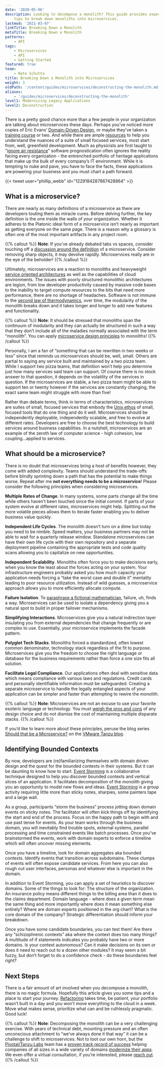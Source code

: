 ```yaml
---
date: '2020-05-06'
description: Looking to decompose a monolith? This guide provides expert tricks and
    tips to break down monoliths into microservices.
lastmod: '2021-03-07'
linkTitle: Breaking Down a Monolith
metaTitle: Breaking Down a Monolith
patterns:
    - API
tags:
    - Microservices
    - API
    - Getting Started
featured: true
team:
    - Nate Schutta
title: Breaking Down a Monolith into Microservices
weight: 3
oldPath: '/content/guides/microservices/deconstructing-the-monolith.md'
aliases:
    - '/guides/microservices/deconstructing-the-monolith'
level1: Modernizing Legacy Applications
level2: Deconstruction
---
```


There is a pretty good chance more than a few people in your organization are talking about microservices these days. Perhaps you’ve noticed more copies of Eric Evans’ [Domain-Driven Design](https://www.amazon.com/Domain-Driven-Design-Tackling-Complexity-Software/dp/0321125215), or maybe they’ve taken a [training course](http://www.wmrichards.com/microservices-architecture.html) or two. And while there are ample [resources](https://martinfowler.com/microservices/) to help you understand the nuances of a suite of small focused services, most start from, well, greenfield development. Much as physicists are first taught to “[ignore air resistance](https://www.forbes.com/sites/chadorzel/2015/09/29/the-annoying-physics-of-air-resistance/#38a1ab0e718a)” software prognostication often ignores the reality facing every organization - the entrenched portfolio of heritage applications that make up the bulk of every company’s IT environment. While it is tempting to nuke and pave, you have to face the facts, these applications are powering your business and you must chart a path forward.

{{< tweet user="phillip_webb" id="1229184287867428864" >}}

## What is a microservice?

There are nearly as many definitions of a microservice as there are developers touting them as miracle cures. Before delving further, the key definition is the one inside the walls of _your_ organization. Whether it adheres to the Platonic ideal form of a microservice isn’t nearly as important as getting everyone on the same page. There is a reason why a glossary is often one of the most important artifacts in any project room.

{{% callout %}}
**Note**: If you’ve already debated tabs vs spaces, consider touching off a [discussion around the definition](https://mobile.twitter.com/littleidea/status/500005289241108480) of a microservice. Consider removing sharp objects, it may devolve rapidly. Microservices really are in the eye of the beholder!
{{% /callout %}}

Ultimately, microservices are a reaction to monoliths and heavyweight [service oriented architectures](https://martinfowler.com/bliki/ServiceOrientedAmbiguity.html) as well as the capabilities of cloud environments. The issues with poorly structured monolithic architectures are legion, from low developer productivity caused by massive code bases to the inability to target compute resources to the bits that need more performance, there are no shortage of headaches. Software is not immune to the [second law of thermodynamics](https://www.grc.nasa.gov/WWW/K-12/airplane/thermo2.html), over time, the modularity of the monolith breaks down and it takes longer and longer to add new features and functionality.

{{% callout %}}
**Note**: It should be stressed that monoliths span the continuum of modularity and they can actually be structured in such a way that they don’t include all of the maladies normally associated with the term “monolith”. You can apply [microservice design principles](https://twitter.com/simonbrown/status/962945350737825793?lang=en) to monoliths!
{{% /callout %}}

Personally, I am a fan of “something that can be rewritten in two weeks or less” since that reminds us microservices should be, well, small. Others are partial to saying any service built and maintained by a two pizza team. While I support two pizza teams, that definition won’t help you determine just how many services said team can support. Of course there is no stock answer to that question, it depends on the volatility of the services in question. If the microservices are stable, a two pizza team might be able to support ten or twenty however if the services are constantly changing, the exact same team might struggle with more than five!

Rather than debate terms, think in terms of characteristics, microservices are suites of small, focused services that embody the [Unix ethos](http://www.catb.org/~esr/writings/taoup/html/ch01s06.html) of small, focused tools that do one thing and do it well. Microservices should be independently deployable, independently scalable, and free to evolve at different rates. Developers are free to choose the best technology to build services around business capabilities. In a nutshell, microservices are an example of the zeroth law of computer science - high cohesion, low coupling...applied to services.

## What should be a microservice?

There is no doubt that microservices bring a host of benefits however, they come with added complexity. Teams should understand the trade-offs before blindly sprinting down a path that has the potential to make things worse. Repeat after me **not everything needs to be a microservice**! Please consider the following principles when considering microservices.

**Multiple Rates of Change**. In many systems, some parts change all the time while others haven’t been touched since the initial commit. If parts of your system evolve at different rates, microservices might help. Splitting out the more volatile pieces allows them to iterate faster enabling you to deliver business value quickly.

**Independent Life Cycles**. The monolith doesn’t turn on a dime but today you need to be nimble. Speed matters, your business partners may not be able to wait for a quarterly release window. Standalone microservices can have their own life cycle with their own repository and a separate deployment pipeline containing the appropriate tests and code quality scans allowing you to capitalize on new opportunities.

**Independent Scalability**. Monoliths often force you to make decisions early, when you know the least about the forces acting on your system. Your infrastructure engineers probably asked you how much capacity your application needs forcing a “take the worst case and double it” mentality leading to poor resource utilization. Instead of wild guesses, a microservice approach allows you to more efficiently allocate compute.

**Failure Isolation**. To [paraphrase a fictional mathematician](https://www.youtube.com/watch?v=dMjQ3hA9mEA), failure, uh, finds a way. Microservices can be used to isolate a dependency giving you a natural spot to build in proper failover mechanisms.

**Simplifying Interactions**. Microservices give you a natural indirection layer insulating you from external dependencies that change frequently or are complex to use. Essentially, your microservice implements the facade pattern.

**Polyglot Tech Stacks**. Monoliths forced a standardized, often lowest common denominator, technology stack regardless of the fit to purpose. Microservices give you the freedom to choose the right language or database for the business requirements rather than force a one size fits all solution.

**Facilitate Legal Compliance**. Our applications often deal with sensitive data which means compliance with various laws and regulations. Credit cards and personally identifiable information must be safeguarded. Creating a separate microservice to handle the legally entangled aspects of your application can be simpler and faster than attempting to rewire the monolith.

{{% callout %}}
**Note**: Microservices are not an excuse to use your favorite esoteric language or technology. You must [weigh the pros and cons](https://www.vmwaretanzu.com/episode/0004/) of any design choice and do not dismiss the cost of maintaining multiple disparate stacks.
{{% /callout %}}

If you’d like to learn more about these principles, peruse the blog series [Should that be a Microservice?](https://tanzu.vmware.com/content/blog/should-that-be-a-microservice-keep-these-six-factors-in-mind) on the [VMware Tanzu blog](https://tanzu.vmware.com/blog).

## Identifying Bounded Contexts

By now, developers are (re)familiarizing themselves with domain driven design and the quest for the bounded contexts in their systems. But it can be daunting to know how to start. [Event Storming](https://tanzu.vmware.com/content/podcasts/domain-driven-design-event-storming-with-jakub-pilimon) is a collaborative technique designed to help you discover bounded contexts and vertical slices of an application. It facilitates decomposition of the monolith giving you an opportunity to model new flows and ideas. [Event Storming](https://www.eventstorming.com/book/) is a group activity requiring little more than sticky notes, sharpies, some painters tape and a large wall.

As a group, participants “storm the business” process jotting down domain events on sticky notes. The facilitator will often kick things off by identifying the start and end of the process. Focus on the happy path to begin with and use past tense for events. As your team works through the business domain, you will inevitably find trouble spots, external systems, parallel processing and time constrained events like batch processes. Once you’ve brainstormed the events, work with domain experts to enforce a timeline which will often uncover missing elements.

Once you have a timeline, look for domain aggregates aka bounded contexts. Identify events that transition across subdomains. These clumps of events will often expose candidate services. From here you can also rough out user interfaces, personas and whatever else is important in the domain.

In addition to Event Storming, you can apply a set of heuristics to discover domains. Some of the things to look for:
The structure of the organization. An insurance policy means different things to the billing area than it does to the claims department.
Domain language - where does a given term mean the same thing and more importantly where does it mean something else entirely?
Where are domain experts positioned in the org chart?
What is the core domain of the company? Strategic differentiation should inform your breakdown.

Once you have some candidate boundaries, you can test them! Are there any “schizophrenic contexts” aka where the context does too many things? A multitude of if statements indicates you probably have two or more domains. Is your context autonomous? Can it make decisions on its own or does it need to reach out to a dozen other modules? It may seem a bit fuzzy, but don’t forget to do a confidence check - do these boundaries feel right?

## Next Steps

There is a fair amount of art involved when you decompose a monolith, there is no magic formula. Hopefully this article gives you some tips and a place to start your journey. [Refactoring](https://www.youtube.com/watch?v=toqfiv4o7jA) takes time, be patient, your portfolio wasn’t built in a day and you won’t move everything to the cloud in a week. Move what makes sense, prioritize what can and be ruthlessly pragmatic. Good luck!

{{% callout %}}
**Note**: Decomposing the monolith can be a very challenging exercise. With years of technical debt, mounting pressure and an often unconscious attachment to “we’ve always done it that way” it can be a challenge to shift to microservices. Not to toot our own horn, but the [Pivotal/Tanzu Labs](https://en.wikipedia.org/wiki/Pivotal_Labs) team has a [proven track record of success](https://tanzu.vmware.com/customers) helping companies of all sizes in a wide variety of domains [modernize their apps](https://tanzu.vmware.com/application-modernization). We even offer a virtual consultation, if you’re interested, please [reach out](https://tanzu.vmware.com/product-consultation).
{{% /callout %}}

